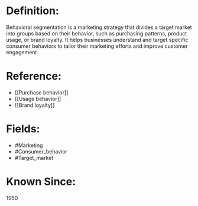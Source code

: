 

# Definition:
Behavioral segmentation is a marketing strategy that divides a target market into groups based on their behavior, such as purchasing patterns, product usage, or brand loyalty. It helps businesses understand and target specific consumer behaviors to tailor their marketing efforts and improve customer engagement.

# Reference:
- [[Purchase behavior]]
- [[Usage behavior]]
- [[Brand loyalty]]

# Fields: 
- #Marketing
- #Consumer_behavior
- #Target_market

# Known Since:
1950

